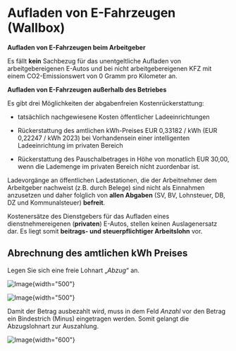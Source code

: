 # Aufladen von E-Fahrzeugen (Wallbox)

**Aufladen von E-Fahrzeugen beim Arbeitgeber**

Es fällt **kein** Sachbezug für das unentgeltliche Aufladen von arbeitgebereigenen E-Autos und bei nicht arbeitgebereigenen KFZ mit einem CO2-Emissionswert von 0 Gramm pro Kilometer an.

**Aufladen von E-Fahrzeugen außerhalb des Betriebes**

Es gibt drei Möglichkeiten der abgabenfreien Kostenrückerstattung:

- tatsächlich nachgewiesene Kosten öffentlicher Ladeeinrichtungen

- Rückerstattung des amtlichen kWh-Preises EUR 0,33182 / kWh (EUR 0,22247 / kWh 2023) bei Vorhandensein einer intelligenten Ladeeinrichtung im privaten Bereich

- Rückerstattung des Pauschalbetrages in Höhe von monatlich EUR 30,00, wenn die Lademenge im privaten Bereich nicht zuordenbar ist.

Ladevorgänge an öffentlichen Ladestationen, die der Arbeitnehmer dem Arbeitgeber nachweist (z.B. durch Belege) sind nicht als Einnahmen anzusetzen und daher folglich von **allen Abgaben** (SV, BV, Lohnsteuer, DB, DZ und Kommunalsteuer) **befreit**.

Kostenersätze des Dienstgebers für das Aufladen eines dienstnehmereigenen (**privaten**) E-Autos, stellen keinen Auslagenersatz dar. Es liegt somit **beitrags- und steuerpflichtiger Arbeitslohn** vor.

## Abrechnung des amtlichen kWh Preises

Legen Sie sich eine freie Lohnart „*Abzug*“ an.

![Image](<img/image582.png>){width="500"}

![Image](<img/image583.png>){width="500"}

Damit der Betrag ausbezahlt wird, muss in dem Feld *Anzahl* vor den Betrag ein Bindestrich (Minus) eingetragen werden. Somit gelangt die Abzugslohnart zur Auszahlung.

![Image](<img/image584.png>){width="600"}
